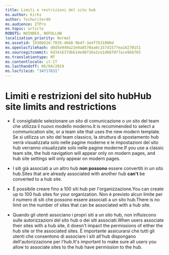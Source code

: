 ```yaml
---
title: Limiti e restrizioni del sito hub
ms.author: kirks
author: Techwriter40
ms.audience: ITPro
ms.topic: article
ROBOTS: NOINDEX, NOFOLLOW
localization_priority: Normal
ms.assetid: 1930b62d-7035-4b68-9b4f-3e4f7b31000d
ms.openlocfilehash: d0d5e949a23e9a8570aa0c157d1577ea16270151
ms.sourcegitcommit: 6d341637dbb14e90726a1ce1d68f077ace9bb765
ms.translationtype: MT
ms.contentlocale: it-IT
ms.lasthandoff: 06/04/2019
ms.locfileid: "34717631"
---
```

# <a name="hub-site-limits-and-restrictions"></a><span data-ttu-id="b8450-102">Limiti e restrizioni del sito hub</span><span class="sxs-lookup"><span data-stu-id="b8450-102">Hub site limits and restrictions</span></span>

- <span data-ttu-id="b8450-103">È consigliabile selezionare un sito di comunicazione o un sito del team che utilizza il nuovo modello moderno.</span><span class="sxs-lookup"><span data-stu-id="b8450-103">It is recommended to select a communication site, or a team site that uses the new modern template.</span></span> <span data-ttu-id="b8450-104">Se si utilizza un sito del team classico, la struttura di spostamento hub verrà visualizzata solo nelle pagine moderne e le impostazioni del sito hub verranno visualizzate solo nelle pagine moderne.</span><span class="sxs-lookup"><span data-stu-id="b8450-104">If you use a classic team site, the hub navigation will appear only on modern pages, and hub site settings will only appear on modern pages.</span></span>

- <span data-ttu-id="b8450-105">I siti già associati a un altro hub **non possono** essere convertiti in un sito hub.</span><span class="sxs-lookup"><span data-stu-id="b8450-105">Sites that are already associated with another hub **can't** be converted to a hub site.</span></span> 

- <span data-ttu-id="b8450-106">È possibile creare fino a 100 siti hub per l'organizzazione.</span><span class="sxs-lookup"><span data-stu-id="b8450-106">You can create up to 100 hub sites for your organization.</span></span> <span data-ttu-id="b8450-107">Non è previsto alcun limite per il numero di siti che possono essere associati a un sito hub.</span><span class="sxs-lookup"><span data-stu-id="b8450-107">There is no limit on the number of sites that can be associated with a hub site.</span></span>

- <span data-ttu-id="b8450-108">Quando gli utenti associano i propri siti a un sito hub, non influiscono sulle autorizzazioni del sito hub o dei siti associati.</span><span class="sxs-lookup"><span data-stu-id="b8450-108">When users associate their sites with a hub site, it doesn't impact the permissions of either the hub site or the associated sites.</span></span> <span data-ttu-id="b8450-109">È importante assicurarsi che tutti gli utenti che consentono di associare i siti all'hub dispongano dell'autorizzazione per l'hub.</span><span class="sxs-lookup"><span data-stu-id="b8450-109">It's important to make sure all users you allow to associate sites to the hub have permission to the hub.</span></span>




